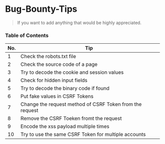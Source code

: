 # Bug-Bounty-Tips

> If you want to add anything that would be highly appreciated.

### Table of Contents

| No. | Tip                                                      |
| --- | -------------------------------------------------------- |
| 1   | Check the robots.txt file                                |
| 2   | Check the source code of a page                          |
| 3   | Try to decode the cookie and session values              |
| 4   | Check for hidden input fields                            |
| 5   | Try to decode the binary code if found                   |
| 6   | Put fake values in CSRF Tokens                           |
| 7   | Change the request method of CSRF Token from the request |
| 8   | Remove the CSRF Toeken fromt the request                 |
| 9   | Encode the xss payload multiple times                    |
| 10  | Try to use the same CSRF Token for multiple accounts     |
